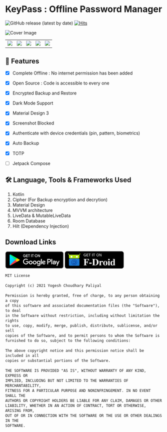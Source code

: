 # KeyPass : Offline Password Manager

![GitHub release (latest by date)](https://img.shields.io/github/v/release/yogeshpaliyal/KeyPass?style=for-the-badge)
[![Hits](https://hits.seeyoufarm.com/api/count/incr/badge.svg?url=https%3A%2F%2Fgithub.com%2Fyogeshpaliyal%2FKeyPass&count_bg=%2379C83D&title_bg=%23555555&icon=&icon_color=%23E7E7E7&title=hits&edge_flat=true)](https://yogeshpaliyal.com)

![Cover Image](https://github.com/yogeshpaliyal/KeyPass/raw/master/images/KeyPass%20Cover.jpg)

|  |  |  |  |  |
|--|--|--|--|--|
|<img src ="https://github.com/yogeshpaliyal/KeyPass/blob/master/images/image1.png?raw=true" width="100%"/>|<img src ="https://github.com/yogeshpaliyal/KeyPass/blob/master/images/image2.png?raw=true" width="100%"/>|<img src ="https://github.com/yogeshpaliyal/KeyPass/blob/master/images/image3.png?raw=true" width="100%"/>|<img src ="https://github.com/yogeshpaliyal/KeyPass/blob/master/images/image4.png?raw=true" width="100%"/> |<img src ="https://github.com/yogeshpaliyal/KeyPass/blob/master/images/image5.png?raw=true" width="100%"/> 





## 🤩 Features
- [x] Complete Offline : No internet permission has been added   
- [x]  Open Source : Code is accessible to every one  
- [x]  Encrypted Backup and Restore
- [x] Dark Mode Support
- [x] Material Design 3
- [x] Screenshot Blocked
- [x] Authenticate with device credentials (pin, pattern, biometrics)
- [x] Auto Backup
- [x] TOTP
- [ ] Jetpack Compose


## 🛠️ Language, Tools & Frameworks Used
 1. Kotlin
 2. Cipher (For Backup encryption and decrytion)
 3. Material Design
 4. MVVM architecture
 5. LiveData & MutableLiveData
 6. Room Database
 7. Hilt (Dependency Injection)


## Download Links   
<a href='https://play.google.com/store/apps/details?id=com.yogeshpaliyal.keypass'><img align='center' height='55' src='./icons/google_play_badge.png'></a>
<a href='https://f-droid.org/en/packages/com.yogeshpaliyal.keypass/'><img align='center' alt='Get it on F-Droid' src='./icons/fdroid_badge.png' height="55"/></a>  


```
MIT License

Copyright (c) 2021 Yogesh Choudhary Paliyal

Permission is hereby granted, free of charge, to any person obtaining a copy
of this software and associated documentation files (the "Software"), to deal
in the Software without restriction, including without limitation the rights
to use, copy, modify, merge, publish, distribute, sublicense, and/or sell
copies of the Software, and to permit persons to whom the Software is
furnished to do so, subject to the following conditions:

The above copyright notice and this permission notice shall be included in all
copies or substantial portions of the Software.

THE SOFTWARE IS PROVIDED "AS IS", WITHOUT WARRANTY OF ANY KIND, EXPRESS OR
IMPLIED, INCLUDING BUT NOT LIMITED TO THE WARRANTIES OF MERCHANTABILITY,
FITNESS FOR A PARTICULAR PURPOSE AND NONINFRINGEMENT. IN NO EVENT SHALL THE
AUTHORS OR COPYRIGHT HOLDERS BE LIABLE FOR ANY CLAIM, DAMAGES OR OTHER
LIABILITY, WHETHER IN AN ACTION OF CONTRACT, TORT OR OTHERWISE, ARISING FROM,
OUT OF OR IN CONNECTION WITH THE SOFTWARE OR THE USE OR OTHER DEALINGS IN THE
SOFTWARE.
```
